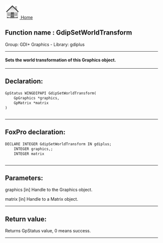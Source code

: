 [<img src="../../images/home.png"> Home ](https://github.com/VFPX/Win32API)  

## Function name : GdipSetWorldTransform
Group: GDI+ Graphics - Library: gdiplus    
***  


#### Sets the world transformation of this Graphics object.

***  


## Declaration:
```foxpro  
GpStatus WINGDIPAPI GdipSetWorldTransform(
	GpGraphics *graphics,
	GpMatrix *matrix
)
  
```  
***  


## FoxPro declaration:
```foxpro  
DECLARE INTEGER GdipSetWorldTransform IN gdiplus;
	INTEGER graphics,;
	INTEGER matrix
  
```  
***  


## Parameters:
graphics
[in] Handle to the Graphics object. 

matrix
[in] Handle to a Matrix object.  
***  


## Return value:
Returns GpStatus value, 0 means success.   
***  

